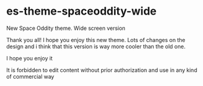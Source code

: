 # es-theme-spaceoddity-wide
New Space Oddity theme. Wide screen version

Thank you all! I hope you enjoy this new theme. Lots of changes on the design and i think that this version is way more cooler than the old one.

I hope you enjoy it

It is forbidden to edit content without prior authorization and use in any kind of commercial way
